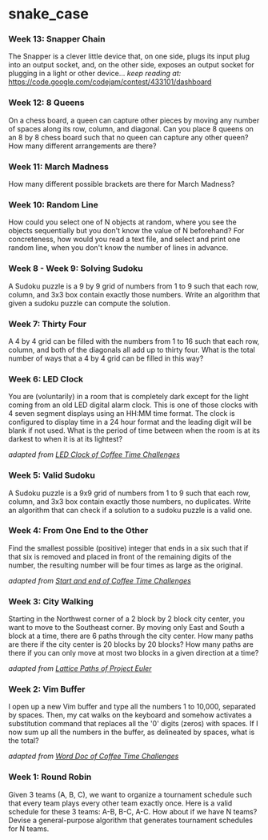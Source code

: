 # snake_case

### Week 13: Snapper Chain

The Snapper is a clever little device that, on one side, plugs its input
plug into an output socket, and, on the other side, exposes an output socket
for plugging in a light or other device... _keep reading at:_
https://code.google.com/codejam/contest/433101/dashboard

### Week 12: 8 Queens

On a chess board, a queen can capture other pieces by moving any number of
spaces along its row, column, and diagonal. Can you place 8 queens on an 8
by 8 chess board such that no queen can capture any other queen? How many
different arrangements are there?

### Week 11: March Madness

How many different possible brackets are there for March Madness?

### Week 10: Random Line

How could you select one of N objects at random, where you see the objects
sequentially but you don't know the value of N beforehand? For concreteness,
how would you read a text file, and select and print one random line, when
you don't know the number of lines in advance.

### Week 8 - Week 9: Solving Sudoku

A Sudoku puzzle is a 9 by 9 grid of numbers from 1 to 9 such that each row,
column, and 3x3 box contain exactly those numbers. Write an algorithm that
given a sudoku puzzle can compute the solution.

### Week 7: Thirty Four

A 4 by 4 grid can be filled with the numbers from 1 to 16 such that each
row, column, and both of the diagonals all add up to thirty four. What is
the total number of ways that a 4 by 4 grid can be filled in this way?

### Week 6: LED Clock

You are (voluntarily) in a room that is completely dark except
for the light coming from an old LED digital alarm clock. This is one of
those clocks with 4 seven segment displays using an HH:MM time format. The
clock is configured to display time in a 24 hour format and the leading
digit will be blank if not used. What is the period of time between when the
room is at its darkest to when it is at its lightest?

*adapted from [LED Clock of Coffee Time
Challenges](http://www.datagenetics.com/blog/june22014/index.html)*

### Week 5: Valid Sudoku

A Sudoku puzzle is a 9x9 grid of numbers from 1 to 9 such
that each row, column, and 3x3 box contain exactly those numbers, no
duplicates. Write an algorithm that can check if a solution to a sudoku
puzzle is a valid one.

### Week 4: From One End to the Other

Find the smallest possible (positive) integer that ends in a six such that
if that six is removed and placed in front of the remaining digits of the
number, the resulting number will be four times as large as the original.

*adapted from [Start and end of Coffee Time
Challenges](http://www.datagenetics.com/blog/june22014/index.html)*

### Week 3: City Walking

Starting in the Northwest corner of a 2 block by 2 block city center, you
want to move to the Southeast corner. By moving only East and South a block
at a time, there are 6 paths through the city center. How many paths are
there if the city center is 20 blocks by 20 blocks? How many paths are there
if you can only move at most two blocks in a given direction at a time?

*adapted from [Lattice Paths of Project
Euler](https://projecteuler.net/problem=15)*

### Week 2: Vim Buffer

I open up a new Vim buffer and type all the numbers 1 to 10,000, separated
by spaces. Then, my cat walks on the keyboard and somehow activates a
substitution command that replaces all the '0' digits (zeros) with spaces.
If I now sum up all the numbers in the buffer, as delineated by spaces, what
is the total?

*adapted from [Word Doc of Coffee Time
Challenges](http://www.datagenetics.com/blog/june22014/index.html)*

### Week 1: Round Robin

Given 3 teams (A, B, C), we want to organize a tournament schedule such that
every team plays every other team exactly once. Here is a valid schedule for
these 3 teams: A-B, B-C, A-C. How about if we have N teams? Devise a
general-purpose algorithm that generates tournament schedules for N teams.
